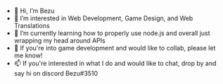 - 👋 Hi, I’m Bezu
- 👀 I’m interested in Web Development, Game Design, and Web Translations
- 🌱 I’m currently learning how to properly use node.js and overall just wrapping my head around APIs
- 💞️ If you're  into game development and would like to collab, please let me know!
- 📫 If you're interested in  what I do and would like to chat, drop by and say hi on discord Bezu#3510
